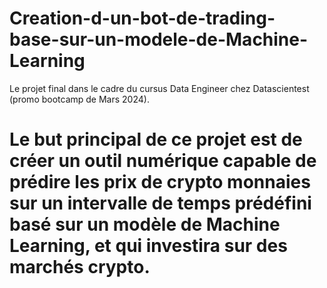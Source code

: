 # Creation-d-un-bot-de-trading-base-sur-un-modele-de-Machine-Learning
Le projet final dans le cadre du cursus Data Engineer chez Datascientest (promo bootcamp de Mars 2024).
# Le but principal de ce projet est de créer un outil numérique capable de prédire les prix de crypto monnaies sur un intervalle de temps prédéfini basé sur un modèle de Machine Learning, et qui investira sur des marchés crypto.
